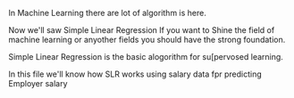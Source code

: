 In Machine Learning there are lot of algorithm is here.

Now we'll saw Simple Linear Regression If you want to Shine the field of machine learning or anyother fields you should have the strong foundation.

Simple Linear Regression is the basic alogorithm for su[pervosed learning.

In this file we'll know how SLR works using salary data fpr predicting Employer salary

